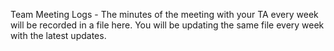 Team Meeting Logs -
The minutes of the meeting with your TA every week will be recorded in a file here. You will be updating the same file every week with the latest updates.
